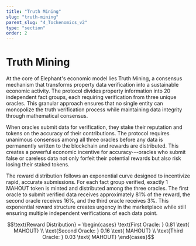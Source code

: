 ```yaml
---
title: "Truth Mining"
slug: "truth-mining"
parent_slug: "4_Tockenomics_v2"
type: "section"
order: 2
---
```


# Truth Mining

At the core of Elephant's economic model lies Truth Mining, a consensus
mechanism that transforms property data verification into a sustainable
economic activity. The protocol divides property information into 20
independent fact groups, each requiring verification from three unique
oracles. This granular approach ensures that no single entity can
monopolize the truth verification process while maintaining data
integrity through mathematical consensus.

When oracles submit data for verification, they stake their reputation
and tokens on the accuracy of their contributions. The protocol requires
unanimous consensus among all three oracles before any data is
permanently written to the blockchain and rewards are distributed. This
creates a powerful economic incentive for accuracy---oracles who submit
false or careless data not only forfeit their potential rewards but also
risk losing their staked tokens.

The reward distribution follows an exponential curve designed to
incentivize rapid, accurate submissions. For each fact group verified,
exactly 1 MAHOUT token is minted and distributed among the three
oracles. The first oracle to submit verified data receives approximately
81% of the reward, the second oracle receives 16%, and the third oracle
receives 3%. This exponential reward structure creates urgency in the
marketplace while still ensuring multiple independent verifications of
each data point.

$$\text{Reward Distribution} = \begin{cases}
\text{First Oracle: } 0.81 \text{ MAHOUT} \\
\text{Second Oracle: } 0.16 \text{ MAHOUT} \\
\text{Third Oracle: } 0.03 \text{ MAHOUT}
\end{cases}$$
